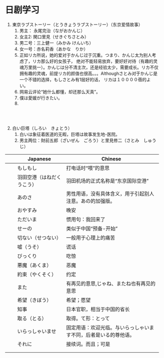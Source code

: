 
#  日剧学习

1. 東京ラブストーリー（とうきょうラブストーリー）（东京爱情故事）
	1. 男主： 永尾完治（ながおかんじ） 
	2. 女主2: 関口里見（せきぐちさとみ）
	3. 男二号：三上健一（みかみ けんいち）
	4. 女一号：赤名莉香（あかな　りか）
	5. 正如リカ所说，她的爱对于かんじ过于沉重。つまり、かんじ太为别人考虑了，リカ那么好的女孩子，
	绝对不能轻易放弃，要好好对待（有趣的灵魂万里挑一）。かんじは分不清主次，还是经验太少，需要成长。リカ不仅拥有趣的灵魂，前提リカ的颜值也很高。。。Althoughさとみ对于かんじ是一个不错的选择，もしさとみ有1层好的话，
	リカは１００００蓓的よい。
	6. 网易云评论“她什么都懂，却还那么天真”。
	7. 僕は愛媛が行きたい。
	8. 

<br>
<br>


2. 白い巨塔（しろい　きょとう）
    1. 白いは象征着医道的无暇，巨塔は故事发生地-医院。
	2. 男主两位：財前五郎（ざいぜん　ごろう）と里見修二（さとみ　しゅうじ）






|  | Japanese                                                    | Chinese |
|------------|-----------------------------------------------------------|------------|
| 　|  もしもし    |  打电话时“喂”的意思    |   
| 　|  羽田空港（はねだくうこう）    |  羽田机场的正式名称是“东京国际空港”    |   
|   |  あのさ     | 男性用语，没有具体含义，用于引起别人注意。あの的加强版。    |
|   |  おやすみ     | 晚安      |
|   |   ただいま     | 惯用句：我回来了    |
|   |   せーの    | 类似于中国“预备-开始”    |
|   |   切ない（せつない）    | 一般用于心理上的痛苦    |
|   |   嘘（うそ）    | 谎话    |
|   |   びっくり    | 吃惊    |
|   |   悪魔（あくま）    | 恶魔    |
|   |   約束（やくそく）    | 约定    |
|   |   また    |       有再见的意思,じゃね、またね也有再见的意思   |
|   |   希望（きぼう）    | 希望；愿望    |
|   |   知事　    |  日本官职，相当于中国的省长    | 
|   |   取る（とる）    | 取得。て形：とって     | 
|   |   いらっしゃいませ    |  固定用语：欢迎光临。与いらっしゃいます不同，后者是いる的尊他语。    | 
|   |   それに    |  接续词。而且；可是    | 
|   |       |      | 
|   |       |      | 

























